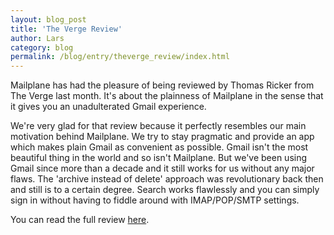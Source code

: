 ```yaml
---
layout: blog_post
title: 'The Verge Review'
author: Lars
category: blog
permalink: /blog/entry/theverge_review/index.html
---
```


Mailplane has had the pleasure of being reviewed by Thomas Ricker from The Verge last month. It's about the plainness of Mailplane in the sense that it gives you an unadulterated Gmail experience.

We're very glad for that review because it perfectly resembles our main motivation behind Mailplane. We try to stay pragmatic and provide an app which makes plain Gmail as convenient as possible. Gmail isn't the most beautiful thing in the world and so isn't Mailplane. But we've been using Gmail since more than a decade and it still works for us without any major flaws. The 'archive instead of delete' approach was revolutionary back then and still is to a certain degree. Search works flawlessly and you can simply sign in without having to fiddle around with IMAP/POP/SMTP settings.

You can read the full review [here](http://www.theverge.com/2016/5/11/11655190/mailplane-review-gmail).
